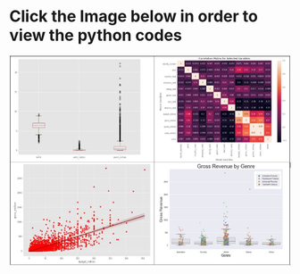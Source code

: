 # Click the Image below in order to view the python codes

<a href = "https://github.com/karuproy/Portfolio_Project/blob/main/Movie%20Rating%20Analysis%20in%20SQL%20%26%20Python/Movie_Correlation_Analysis.ipynb">
  <img src="images/Visuals.jpg">
</a>
